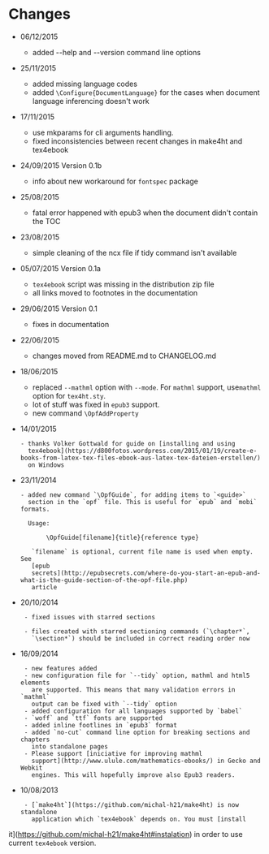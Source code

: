 # Changes

- 06/12/2015

  - added --help and --version command line options

- 25/11/2015

  - added missing language codes
  - added `\Configure{DocumentLanguage}` for the cases when document language inferencing doesn't work

- 17/11/2015

  - use mkparams for cli arguments handling. 
  - fixed inconsistencies between recent changes in make4ht and tex4ebook

- 24/09/2015 Version 0.1b

    - info about new workaround for `fontspec` package

- 25/08/2015

    - fatal error happened with epub3 when the document didn't contain the TOC

- 23/08/2015

    - simple cleaning of the ncx file if tidy command isn't available

- 05/07/2015 Version 0.1a

     - `tex4ebook` script was missing in the distribution zip file
     - all links moved to footnotes in the documentation

- 29/06/2015 Version 0.1

     - fixes in documentation

- 22/06/2015 

     - changes moved from README.md to CHANGELOG.md


- 18/06/2015 

     - replaced `--mathml` option with `--mode`. For `mathml` support, use`mathml` option for `tex4ht.sty`.
     - lot of stuff was fixed in `epub3` support. 
     - new command `\OpfAddProperty`  

- 14/01/2015 

      - thanks Volker Gottwald for guide on [installing and using
        tex4ebook](https://d800fotos.wordpress.com/2015/01/19/create-e-books-from-latex-tex-files-ebook-aus-latex-tex-dateien-erstellen/)
        on Windows

- 23/11/2014 

      - added new command `\OpfGuide`, for adding items to `<guide>`
        section in the `opf` file. This is useful for `epub` and `mobi` formats.

        Usage:

             \OpfGuide[filename]{title}{reference type}

         `filename` is optional, current file name is used when empty. See
         [epub 
         secrets](http://epubsecrets.com/where-do-you-start-an-epub-and-what-is-the-guide-section-of-the-opf-file.php)
         article

- 20/10/2014 

       - fixed issues with starred sections

       - files created with starred sectioning commands (`\chapter*`,
         `\section*`) should be included in correct reading order now

- 16/09/2014 

       - new features added
       - new configuration file for `--tidy` option, mathml and html5 elements
         are supported. This means that many validation errors in `mathml`
         output can be fixed with `--tidy` option
       - added configuration for all languages supported by `babel`
       - `woff` and `ttf` fonts are supported
       - added inline footlines in `epub3` format
       - added `no-cut` command line option for breaking sections and chapters
         into standalone pages
       - Please support [iniciative for improving mathml
         support](http://www.ulule.com/mathematics-ebooks/) in Gecko and Webkit
         engines. This will hopefully improve also Epub3 readers.

  

- 10/08/2013
  
       - [`make4ht`](https://github.com/michal-h21/make4ht) is now standalone
         application which `tex4ebook` depends on. You must [install
it](https://github.com/michal-h21/make4ht#instalation) 
         in order to use current `tex4ebook` version.
